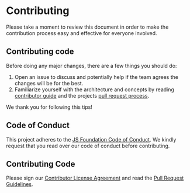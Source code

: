 # Contributing

Please take a moment to review this document in order to make the
contribution process easy and effective for everyone involved.

## Contributing code

Before doing any major changes, there are a few things you should do:

1. Open an issue to discuss and potentially help if the team agrees
   the changes will be for the best.
1. Familiarize yourself with the architecture and concepts by reading
   [contributor guide][contributor guide] and the projects
   [pull request process][pr process].

We thank you for following this tips!

## Code of Conduct

This project adheres to the [JS Foundation Code of
Conduct](https://js.foundation/community/code-of-conduct). We kindly
request that you read over our code of conduct before contributing.

## Contributing Code

Please sign our [Contributor License Agreement](https://cla.js.foundation/webhintio/hint)
and read the [Pull Request Guidelines](https://webhint.io/docs/contributor-guide/getting-started/pull-requests/).

<!-- Link labels -->

[contributor guide]: https://webhint.io/docs/contributor-guide/
[pr process]: https://webhint.io/docs/contributor-guide/getting-started/pull-requests/

